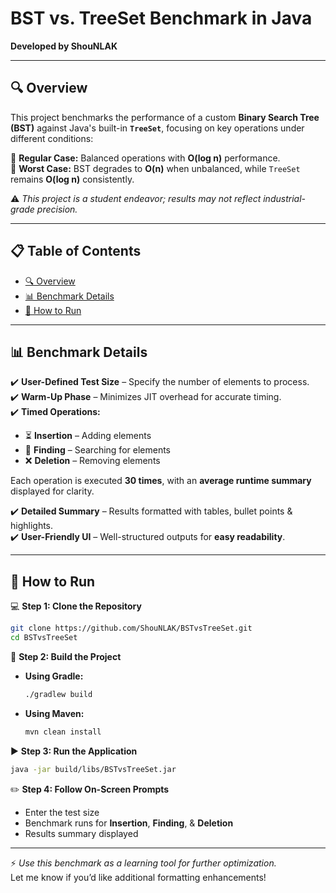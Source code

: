 # **BST vs. TreeSet Benchmark in Java**
**Developed by ShouNLAK**  

---

## 🔍 **Overview**  
This project benchmarks the performance of a custom **Binary Search Tree (BST)** against Java's built-in **`TreeSet`**, focusing on key operations under different conditions:  

📌 **Regular Case:** Balanced operations with **O(log n)** performance.  
📌 **Worst Case:** BST degrades to **O(n)** when unbalanced, while `TreeSet` remains **O(log n)** consistently.  

⚠️ _This project is a student endeavor; results may not reflect industrial-grade precision._

---

## 📋 **Table of Contents**
- [🔍 Overview](#overview)  
- [📊 Benchmark Details](#benchmark-details)  
- [🚀 How to Run](#how-to-run)  

---

## 📊 **Benchmark Details**  
✔️ **User-Defined Test Size** – Specify the number of elements to process.  
✔️ **Warm-Up Phase** – Minimizes JIT overhead for accurate timing.  
✔️ **Timed Operations:**  
   - ⏳ **Insertion** – Adding elements  
   - 🔎 **Finding** – Searching for elements  
   - ❌ **Deletion** – Removing elements  

Each operation is executed **30 times**, with an **average runtime summary** displayed for clarity.

✔️ **Detailed Summary** – Results formatted with tables, bullet points & highlights.  
✔️ **User-Friendly UI** – Well-structured outputs for **easy readability**.

---

## 🚀 **How to Run**  
💻 **Step 1: Clone the Repository**  
```bash
git clone https://github.com/ShouNLAK/BSTvsTreeSet.git
cd BSTvsTreeSet
```

🔨 **Step 2: Build the Project**  
- **Using Gradle:**  
  ```bash
  ./gradlew build
  ```
- **Using Maven:**  
  ```bash
  mvn clean install
  ```

▶️ **Step 3: Run the Application**  
```bash
java -jar build/libs/BSTvsTreeSet.jar
```

✏️ **Step 4: Follow On-Screen Prompts**  
- Enter the test size  
- Benchmark runs for **Insertion**, **Finding**, & **Deletion**  
- Results summary displayed  

---

⚡ _Use this benchmark as a learning tool for further optimization._  
Let me know if you’d like additional formatting enhancements!

